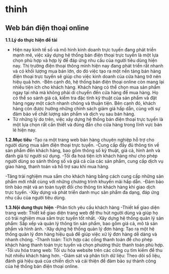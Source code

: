 # thinh
## **Web bán điện thoại online**
**1.1.Lý do thực hiện đề tài**
- Hiện nay kinh tế số và mô hình kinh doanh trực tuyến đang phát triển mạnh mẽ, việc  xây dựng hệ thống bán điện thoại trực tuyến là một lựa chọn phù hợp và hợp lý để đáp ứng nhu cầu của người tiêu dùng hiện nay. Thị trường điện thoại thông minh hiện nay đang phát triển rất nhanh và có khối lượng mua bán lớn, do đó việc tạo ra một nền tảng bán hàng điện thoại trực tuyến sẽ giúp cho việc kinh doanh của cửa hàng trở nên hiệu quả hơn.
-Bên cạnh đó, hệ thống bán điện thoại online còn mang lại nhiều tiện ích cho khách hàng. Khách hàng có thể chọn mua sản phẩm ngay tại nhà mà không phải di chuyển đến cửa hàng để mua hàng. Họ có thể so sánh giá cả, kiểm tra đặc tính kỹ thuật của sản phẩm và đặt hàng ngay một cách nhanh chóng và thuận tiện. Bên cạnh đó, khách hàng còn được hưởng những chính sách giảm giá hấp dẫn, cùng với sự đảm bảo về chất lượng sản phẩm và dịch vụ sau bán hàng.
- Từ những lý do trên, việc xây dựng hệ thống bán điện thoại trực tuyến là một lựa chọn rất cần thiết và đúng đắn cho cửa hàng trong lĩnh vực bán lẻ hiện nay.

**1.2.Mục tiêu**
  -Tạo ra một trang web bán hàng chuyên nghiệp hỗ trợ cho người dùng mua sắm điện thoại trực tuyến.
-Cung cấp đầy đủ thông tin về sản phẩm đến khách hàng, bao gồm thông số kỹ thuật, giá cả, hình ảnh và đánh giá từ người sử dụng.
-Tối đa hoá tiện ích khách hàng như cho phép người dùng so sánh thông số và giá cả của các sản phẩm, cung cấp dịch vụ giao hàng, thanh toán và hỗ trợ sau khi mua hàng.

-Tăng trải nghiệm mua sắm cho khách hàng bằng cách cung cấp những sản phẩm mới nhất cùng với những chương trình khuyến mãi hấp dẫn.
-Đảm bảo tính bảo mật và an toàn tuyệt đối cho thông tin khách hàng khi giao dịch trực tuyến.
-Xây dựng và phát triển danh mục sản phẩm đa dạng, đáp ứng nhu cầu của người tiêu dùng.

**1.3.Nội dung thực hiện**
-Phân tích yêu cầu khách hàng
-Thiết kế giao diện trang web: Thiết kế giao diện trang web để thu hút người dùng và giúp họ có trải nghiệm mua sắm trực tuyến tốt nhất.
-Xây dựng hệ thống quản lý sản phẩm: Sắp xếp và quản lý thông tin sản phẩm, bao gồm giá cả, mô tả sản phẩm và hình ảnh.
-Xây dựng hệ thống quản lý đơn hàng: Tạo ra một hệ thống quản lý đơn hàng hiệu quả để giúp việc xử lý đơn hàng dễ dàng và nhanh chóng.
-Thanh toán: Tích hợp các cổng thanh toán để cho phép khách hàng thanh toán trực tuyến và chọn phương thức thanh toán phù hợp.
-Tối ưu hóa trang web: Tối ưu hóa website trên các công cụ tìm kiếm để thu hút nhiều khách hàng hơn.
-Giám sát và phân tích dữ liệu: Theo dõi số liệu, đánh giá hiệu quả của chiến dịch và cải thiện để đảm bảo sự thành công của hệ thống bán điện thoại online.
                                                             
